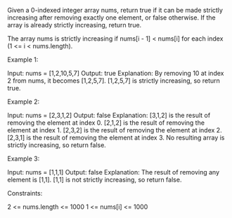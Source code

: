 Given a 0-indexed integer array nums, return true if it can be made strictly
increasing after removing exactly one element, or false otherwise. If the
array is already strictly increasing, return true.

The array nums is strictly increasing if nums[i - 1] < nums[i] for each index
(1 <= i < nums.length).


Example 1:


Input: nums = [1,2,10,5,7]
Output: true
Explanation: By removing 10 at index 2 from nums, it becomes [1,2,5,7].
[1,2,5,7] is strictly increasing, so return true.


Example 2:


Input: nums = [2,3,1,2]
Output: false
Explanation:
[3,1,2] is the result of removing the element at index 0.
[2,1,2] is the result of removing the element at index 1.
[2,3,2] is the result of removing the element at index 2.
[2,3,1] is the result of removing the element at index 3.
No resulting array is strictly increasing, so return false.

Example 3:


Input: nums = [1,1,1]
Output: false
Explanation: The result of removing any element is [1,1].
[1,1] is not strictly increasing, so return false.



Constraints:


2 <= nums.length <= 1000
1 <= nums[i] <= 1000




